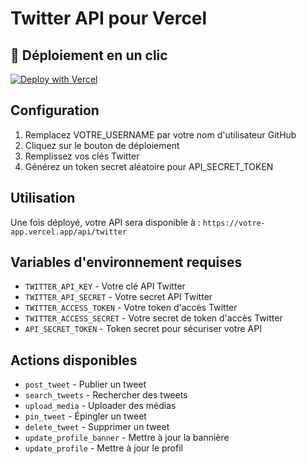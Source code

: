 # Twitter API pour Vercel

## 🚀 Déploiement en un clic

[![Deploy with Vercel](https://vercel.com/button)](https://vercel.com/new/clone?repository-url=https%3A%2F%2Fgithub.com%2FVOTRE_USERNAME%2Ftwitter-api-vercel&env=TWITTER_API_KEY,TWITTER_API_SECRET,TWITTER_ACCESS_TOKEN,TWITTER_ACCESS_SECRET,API_SECRET_TOKEN&envDescription=Twitter%20API%20credentials%20and%20auth%20token&project-name=twitter-api&repository-name=twitter-api)

## Configuration

1. Remplacez VOTRE_USERNAME par votre nom d'utilisateur GitHub
2. Cliquez sur le bouton de déploiement
3. Remplissez vos clés Twitter
4. Générez un token secret aléatoire pour API_SECRET_TOKEN

## Utilisation

Une fois déployé, votre API sera disponible à :
`https://votre-app.vercel.app/api/twitter`

## Variables d'environnement requises

- `TWITTER_API_KEY` - Votre clé API Twitter
- `TWITTER_API_SECRET` - Votre secret API Twitter
- `TWITTER_ACCESS_TOKEN` - Votre token d'accès Twitter
- `TWITTER_ACCESS_SECRET` - Votre secret de token d'accès Twitter
- `API_SECRET_TOKEN` - Token secret pour sécuriser votre API

## Actions disponibles

- `post_tweet` - Publier un tweet
- `search_tweets` - Rechercher des tweets
- `upload_media` - Uploader des médias
- `pin_tweet` - Épingler un tweet
- `delete_tweet` - Supprimer un tweet
- `update_profile_banner` - Mettre à jour la bannière
- `update_profile` - Mettre à jour le profil
